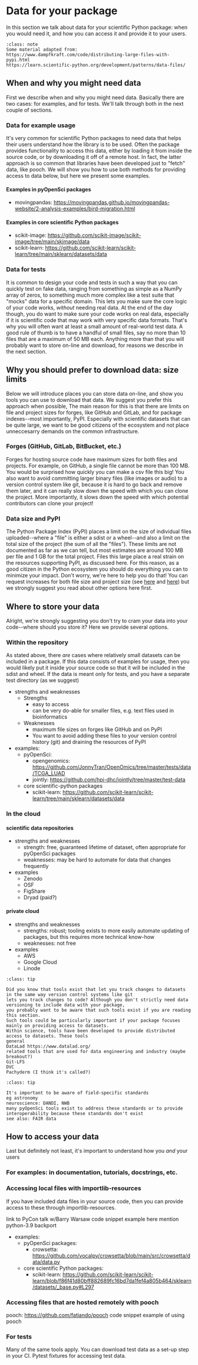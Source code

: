 # Data for your package

In this section we talk about data for your scientific Python package: 
when you would need it, and how you can access it and provide it to your users.

```{admonition}
:class: note
Some material adapted from:
https://www.dampfkraft.com/code/distributing-large-files-with-pypi.html  
https://learn.scientific-python.org/development/patterns/data-files/
```

## When and why you might need data

First we describe when and why you might need data. 
Basically there are two cases: 
for examples, and for tests.
We'll talk through both in the next couple of sections.

### Data for example usage

It's very common for scientific Python packages to need data that helps their users understand how the library is to be used. 
Often the package provides functionality to access this data, 
either by loading it from inside the source code, or by downloading it off of a remote host.
In fact, the latter approach is so common that libraries have been developed just to "fetch" data, 
like pooch. 
We will show you how to use both methods for providing access to data below, 
but here we present some examples.

#### Examples in pyOpenSci packages
* movingpandas: <https://movingpandas.github.io/movingpandas-website/2-analysis-examples/bird-migration.html> 

#### Examples in core scientific Python packages
* scikit-image: <https://github.com/scikit-image/scikit-image/tree/main/skimage/data> 
* scikit-learn: <https://github.com/scikit-learn/scikit-learn/tree/main/sklearn/datasets/data>

### Data for tests 
It is common to design your code and tests in such a way that you can quickly test on fake data, 
ranging from something as simple as a NumPy array of zeros, 
to something much more complex like a test suite that "mocks" data for a specific domain. 
This lets you make sure the core logic of your code works, *without* needing real data.
At the end of the day though, you do want to make sure your code works on real data, 
especially if it is scientific code that may work with very specific data formats.
That's why you will often want at least a small amount of real-world test data.
A good rule of thumb is to have a handful of small files,
say no more than 10 files that are a maximum of 50 MB each.
Anything more than that you will probably want to store on-line and download, 
for reasons we describe in the next section.

## Why you should prefer to download data: size limits

Below we will introduce places you can store data on-line, and show you tools you can use to download that data.
We suggest you prefer this approach when possible, 
The main reason for this is that there are limits on file and project sizes for forges, like GitHub and GitLab, 
and for package indexes--most importantly, PyPI.
Especially with scientific datasets that can be quite large, 
we want to be good citizens of the ecosystem and not place unneccesarry demands on the common infrastructure.

### Forges (GitHub, GitLab, BitBucket, etc.)

Forges for hosting source code have maximum sizes for both files and projects. 
For example, on GitHub, a single file cannot be more than 100 MB. 
You would be surprised how quickly you can make a csv file this big! 
You also want to avoid committing larger binary files (like images or audio) 
to a version control system like git, because it is hard to go back and remove them later, 
and it can really slow down the speed with which you can clone the project.
More importantly, it slows down the speed with which potential contributors can clone your project!

### Data size and PyPI

The Python Package Index (PyPI) places a limit on the size of individual files uploaded--where a "file" is either 
a sdist or a wheel--and also a limit on the total size of the project (the sum of all the "files"). 
These limits are not documented as far as we can tell, 
but most estimates are around 100 MB per file and 1 GB for the total project. 
Files this large place a real strain on the resources supporting PyPI, as discussed here. 
For this reason, as a good citizen in the Python ecosystem you should do everything you can to minimize your impact. 
Don't worry, we're here to help you do that! 
You can request increases for both file size and project size 
(see [here](https://pypi.org/help/#file-size-limit) 
and [here](https://pypi.org/help/#project-size-limit)) 
but we strongly suggest you read about other options here first.

## Where to store your data

Alright, we're strongly suggesting you don't try to cram your data into your code--where should you store it?
Here we provide several options.

### Within the repository

As stated above, there *are* cases where relatively small datasets 
can be included in a package.
If this data consists of examples for usage, 
then you would likely put it inside your source code 
so that it will be included in the sdist and wheel.
If the data is meant only for tests,
and you have a separate test directory (as we suggest)

* strengths and weaknesses
  * Strengths
    * easy to access
    * can be very do-able for smaller files, e.g. text files used in bioinformatics
  * Weaknesses
    * maximum file sizes on forges like GitHub and on PyPI
    * You want to avoid adding these files to your version control history (git) and draining the resources of PyPI
* examples:
    * pyOpenSci:
      * opengenomics: <https://github.com/JonnyTran/OpenOmics/tree/master/tests/data/TCGA_LUAD>   
      * jointly:  <https://github.com/hpi-dhc/jointly/tree/master/test-data> 
    * core scientific-python packages
      * scikit-learn: <https://github.com/scikit-learn/scikit-learn/tree/main/sklearn/datasets/data> 

### In the cloud

#### scientific data repositories
* strengths and weaknesses
  * strength: free, guaranteed lifetime of dataset, often appropriate for pyOpenSci packages
  * weaknesses: may be hard to automate for data that changes frequently
* examples
  * Zenodo
  * OSF
  * FigShare
  * Dryad (paid?)

#### private cloud
* strengths and weaknesses
  * strengths: robust; tooling exists to more easily automate updating of packages, but this requires more technical know-how
  * weaknesses: not free
* examples
  * AWS
  * Google Cloud
  * Linode

```{admonition} Data version control
:class: tip

Did you know that tools exist that let you track changes to datasets in the same way version control systems like git 
lets you track changes to code? Although you don't strictly need data versioning to include data with your package, 
you probably want to be aware that such tools exist if you are reading this section. 
Such tools could be particularly important if your package focuses mainly on providing access to datasets.
Within science, tools have been developed to provide distributed access to datasets. These tools 
general
DataLad https://www.datalad.org/ 
related tools that are used for data engineering and industry (maybe breakout?)
Git-LFS
DVC
Pachyderm (I think it's called?)
```

```{admonition} Field specific standards + metadata
:class: tip

It's important to be aware of field-specific standards
eg astronomy
neuroscience: DANDI, NWB
many pyOpenSci tools exist to address these standards or to provide interoperability because these standards don't exist
see also: FAIR data
```

## How to access your data

Last but definitely not least, it's important to understand how you *and* your users

### For examples: in documentation, tutorials, docstrings, etc.

### Accessing local files with importlib-resources

If you have included data files in your source code, then you can provide access to these through importlib-resources.

link to PyCon talk w/Barry Warsaw
code snippet example here
mention python-3.9 backport
* examples:
  * pyOpenSci packages:
    * crowsetta: <https://github.com/vocalpy/crowsetta/blob/main/src/crowsetta/data/data.py> 
  * core scientific Python packages:
    * scikit-learn: <https://github.com/scikit-learn/scikit-learn/blob/f86f41d80bff882689fc16bd7da1fef4a805b464/sklearn/datasets/_base.py#L297> 

### Accessing files that are hosted remotely with pooch
pooch: 
https://github.com/fatiando/pooch 
code snippet example of using pooch

### For tests
Many of the same tools apply.
You can download test data as a set-up step in your CI.
Pytest fixtures for accessing test data.
